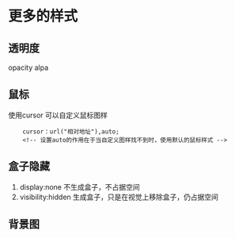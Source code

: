 # 更多的样式
## 透明度
opacity
alpa
## 鼠标
使用cursor 可以自定义鼠标图样
~~~
    cursor：url("相对地址"),auto; 
    <!-- 设置auto的作用在于当自定义图样找不到时，使用默认的鼠标样式 -->
~~~
## 盒子隐藏
1. display:none 不生成盒子，不占据空间
2. visibility:hidden 生成盒子，只是在视觉上移除盒子，仍占据空间
## 背景图

